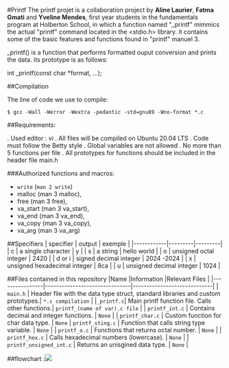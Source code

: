 #Printf
The printf projet is a collaboration project by **Aline Laurier**, **Fatma Gmati** and **Yveline Mendes**, first year students in the fundamentals program at Holberton School, in which a function named "_printf" mimmics the actual "printf" command located in the <stdio.h> library. it contains some of the basic features and functions found in "printf" manuel 3.

_printf() is a function that performs formatted ouput conversion and prints the data. its prototype is as follows:

int _printf(const char *format, ...);


##Compilation

The line of code we use to compile:
```
$ gcc -Wall -Werror -Wextra -pedantic -std=gnu89 -Wno-format *.c
```

##Requirements:

.	Used editor : vi
.	All files will be compiled on Ubuntu 20.04 LTS 
.	Code must follow the Betty style
.	Global variables are not allowed
.	No more than 5 functions per file
.	All prototypes for functions should be included in the header file main.h

###Authorized functions and macros:

- `write` (`man 2 write`)
- malloc (man 3 malloc),
- free (man 3 free),
- va_start (man 3 va_start),
- va_end (man 3 va_end),
- va_copy (man 3 va_copy),
- va_arg (man 3 va_arg)

##Specifiers
| specifier | output | exemple |
|------------|---------|---------|
| c | a single character | y |
| s |  a string | hello world |
| o |  unsigned octal integer | 2420 | 
| d or i | signed decimal integer | 2024 -2024 |
| x | unsigned hexadecimal integer | 8ca |
| u | unsigned decimal integer | 1024 |

##Files contained in this repository
|Name                |Information                        |Relevant Files                         |
|----------------|-------------------------------|-----------------------------|
| `main.h`	| Header file with the data type struct, standard libraries and custom prototypes.| `*.c compilation` |
|`_printf.c`| Main printf function file. Calls other functions.| `printf_(name of var).c file` |
| `printf_int.c` | Contains decimal and integer functions. | `None` | 
| `printf_char.c` | Custom function for char data type. | `None`
| `printf_sting.c` | Function that calls string type variable. | `None` |
| `printf_o.c` | Functions that returns octal number. | `None` |
| `printf_hex.c` | Calls hexadecimal numbers (lowercase). | `None` | 
| `printf_unsigned_int.c` | Returns an unisgined data type. | `None` |

##flowchart
:![](flowchart_printf().jpg)
